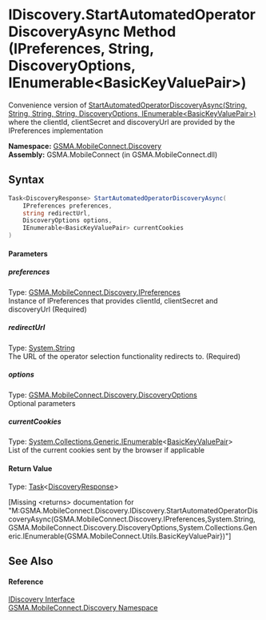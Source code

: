 IDiscovery.StartAutomatedOperatorDiscoveryAsync Method (IPreferences, String, DiscoveryOptions, IEnumerable&lt;BasicKeyValuePair>)
==================================================================================================================================
Convenience version of [StartAutomatedOperatorDiscoveryAsync(String, String, String, String, DiscoveryOptions, IEnumerable&lt;BasicKeyValuePair>)][1] where the clientId, clientSecret and discoveryUrl are provided by the IPreferences implementation

**Namespace:** [GSMA.MobileConnect.Discovery][2]  
**Assembly:** GSMA.MobileConnect (in GSMA.MobileConnect.dll)

Syntax
------

```csharp
Task<DiscoveryResponse> StartAutomatedOperatorDiscoveryAsync(
	IPreferences preferences,
	string redirectUrl,
	DiscoveryOptions options,
	IEnumerable<BasicKeyValuePair> currentCookies
)
```

#### Parameters

##### *preferences*
Type: [GSMA.MobileConnect.Discovery.IPreferences][3]  
Instance of IPreferences that provides clientId, clientSecret and discoveryUrl (Required)

##### *redirectUrl*
Type: [System.String][4]  
The URL of the operator selection functionality redirects to. (Required)

##### *options*
Type: [GSMA.MobileConnect.Discovery.DiscoveryOptions][5]  
Optional parameters

##### *currentCookies*
Type: [System.Collections.Generic.IEnumerable][6]&lt;[BasicKeyValuePair][7]>  
List of the current cookies sent by the browser if applicable

#### Return Value
Type: [Task][8]&lt;[DiscoveryResponse][9]>  

[Missing &lt;returns> documentation for "M:GSMA.MobileConnect.Discovery.IDiscovery.StartAutomatedOperatorDiscoveryAsync(GSMA.MobileConnect.Discovery.IPreferences,System.String,GSMA.MobileConnect.Discovery.DiscoveryOptions,System.Collections.Generic.IEnumerable{GSMA.MobileConnect.Utils.BasicKeyValuePair})"]


See Also
--------

#### Reference
[IDiscovery Interface][10]  
[GSMA.MobileConnect.Discovery Namespace][2]  

[1]: StartAutomatedOperatorDiscoveryAsync_1.md
[2]: ../README.md
[3]: ../IPreferences/README.md
[4]: http://msdn.microsoft.com/en-us/library/s1wwdcbf
[5]: ../DiscoveryOptions/README.md
[6]: http://msdn.microsoft.com/en-us/library/9eekhta0
[7]: ../../GSMA.MobileConnect.Utils/BasicKeyValuePair/README.md
[8]: http://msdn.microsoft.com/en-us/library/dd321424
[9]: ../DiscoveryResponse/README.md
[10]: README.md
[11]: ../../_icons/Help.png